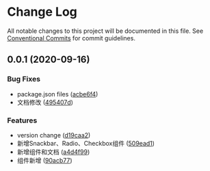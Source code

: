 # Change Log

All notable changes to this project will be documented in this file.
See [Conventional Commits](https://conventionalcommits.org) for commit guidelines.

## 0.0.1 (2020-09-16)


### Bug Fixes

* package.json files ([acbe6f4](https://github.com/wow-joy/wowjoy/commit/acbe6f40904b78d5e100278a40e2810370389634))
* 文档修改 ([495407d](https://github.com/wow-joy/wowjoy/commit/495407d9235030adff12048b6732aac6590a2dc3))


### Features

* version change ([d19caa2](https://github.com/wow-joy/wowjoy/commit/d19caa2de8f3c101291be5a52164921c259b2cdb))
* 新增Snackbar、Radio、Checkbox组件 ([509ead1](https://github.com/wow-joy/wowjoy/commit/509ead143e75a32f1b25da33c21f6c91de1ba819))
* 新增组件和文档 ([a4d4f99](https://github.com/wow-joy/wowjoy/commit/a4d4f99f9d3335c901d5e268517ece2f16506b26))
* 组件新增 ([90acb77](https://github.com/wow-joy/wowjoy/commit/90acb77d73d9fd0429e313ffac889462d5e6c4ab))
